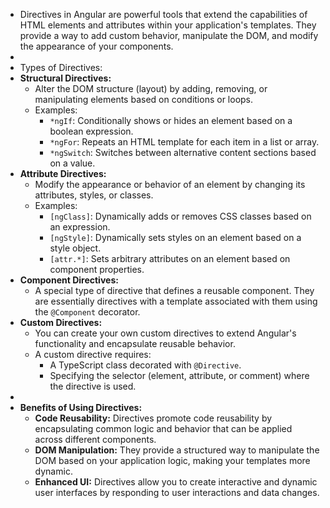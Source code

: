 - Directives in Angular are powerful tools that extend the capabilities of HTML elements and attributes within your application's templates. They provide a way to add custom behavior, manipulate the DOM, and modify the appearance of your components.
-
- Types of Directives:
- **Structural Directives:**
	- Alter the DOM structure (layout) by adding, removing, or manipulating elements based on conditions or loops.
	- Examples:
		- `*ngIf`: Conditionally shows or hides an element based on a boolean expression.
		- `*ngFor`: Repeats an HTML template for each item in a list or array.
		- `*ngSwitch`: Switches between alternative content sections based on a value.
- **Attribute Directives:**
	- Modify the appearance or behavior of an element by changing its attributes, styles, or classes.
	- Examples:
		- `[ngClass]`: Dynamically adds or removes CSS classes based on an expression.
		- `[ngStyle]`: Dynamically sets styles on an element based on a style object.
		- `[attr.*]`: Sets arbitrary attributes on an element based on component properties.
- **Component Directives:**
	- A special type of directive that defines a reusable component. They are essentially directives with a template associated with them using the `@Component` decorator.
- **Custom Directives:**
	- You can create your own custom directives to extend Angular's functionality and encapsulate reusable behavior.
	- A custom directive requires:
		- A TypeScript class decorated with `@Directive`.
		- Specifying the selector (element, attribute, or comment) where the directive is used.
-
- **Benefits of Using Directives:**
	- **Code Reusability:**  Directives promote code reusability by encapsulating common logic and behavior that can be applied across different components.
	- **DOM Manipulation:**  They provide a structured way to manipulate the DOM based on your application logic, making your templates more dynamic.
	- **Enhanced UI:**  Directives allow you to create interactive and dynamic user interfaces by responding to user interactions and data changes.